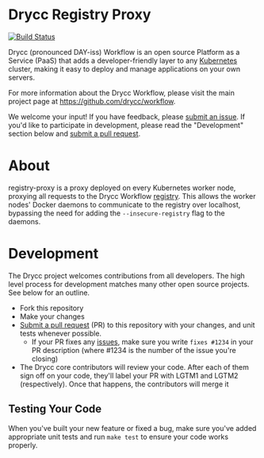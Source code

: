 # Drycc Registry Proxy

[![Build Status](https://api.travis-ci.org/drycc/registry-proxy.svg?branch=master)](https://travis-ci.org/drycc/registry-proxy)

Drycc (pronounced DAY-iss) Workflow is an open source Platform as a Service (PaaS) that adds a developer-friendly layer to any [Kubernetes](http://kubernetes.io) cluster, making it easy to deploy and manage applications on your own servers.

For more information about the Drycc Workflow, please visit the main project page at https://github.com/drycc/workflow.

We welcome your input! If you have feedback, please [submit an issue][issues]. If you'd like to participate in development, please read the "Development" section below and [submit a pull request][prs].

# About

registry-proxy is a proxy deployed on every Kubernetes worker node, proxying all requests to the Drycc Workflow [registry][registry]. This allows the worker nodes' Docker daemons to communicate to the registry over localhost, bypassing the need for adding the `--insecure-registry` flag to the daemons.

# Development

The Drycc project welcomes contributions from all developers. The high level process for development matches many other open source projects. See below for an outline.

* Fork this repository
* Make your changes
* [Submit a pull request][prs] (PR) to this repository with your changes, and unit tests whenever possible.
  * If your PR fixes any [issues][issues], make sure you write `fixes #1234` in your PR description (where #1234 is the number of the issue you're closing)
* The Drycc core contributors will review your code. After each of them sign off on your code, they'll label your PR with LGTM1 and LGTM2 (respectively). Once that happens, the contributors will merge it

## Testing Your Code

When you've built your new feature or fixed a bug, make sure you've added appropriate unit tests and run `make test` to ensure your code works properly.


[issues]: https://github.com/drycc/registry-proxy/issues
[prs]: https://github.com/drycc/registry-proxy/pulls
[registry]: https://github.com/drycc/registry
[v2.18]: https://github.com/drycc/workflow/releases/tag/v2.18.0
